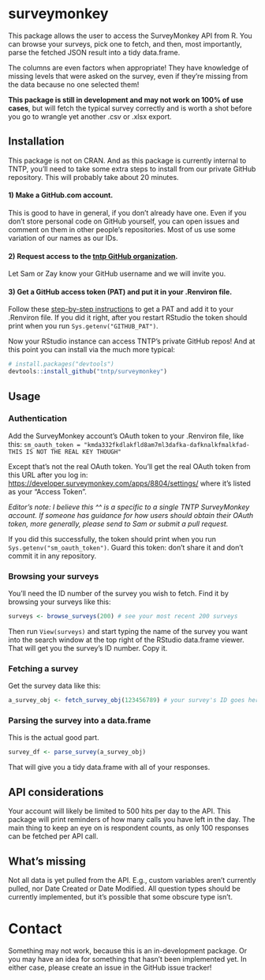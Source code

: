 
<!-- README.md is generated from README.Rmd. Please edit that file -->

# surveymonkey

<!-- badges: start -->

<!-- badges: end -->

This package allows the user to access the SurveyMonkey API from R. You
can browse your surveys, pick one to fetch, and then, most importantly,
parse the fetched JSON result into a tidy data.frame.

The columns are even factors when appropriate\! They have knowledge of
missing levels that were asked on the survey, even if they’re missing
from the data because no one selected them\!

**This package is still in development and may not work on 100% of use
cases**, but will fetch the typical survey correctly and is worth a shot
before you go to wrangle yet another .csv or .xlsx export.

## Installation

This package is not on CRAN. And as this package is currently internal
to TNTP, you’ll need to take some extra steps to install from our
private GitHub repository. This will probably take about 20 minutes.

#### 1\) Make a GitHub.com account.

This is good to have in general, if you don’t already have one. Even if
you don’t store personal code on GitHub yourself, you can open issues
and comment on them in other people’s repositories. Most of us use some
variation of our names as our
IDs.

#### 2\) Request access to the [tntp GitHub organization](https://github.com/tntp/).

Let Sam or Zay know your GitHub username and we will invite
you.

#### 3\) Get a GitHub access token (PAT) and put it in your .Renviron file.

Follow these [step-by-step
instructions](https://happygitwithr.com/github-pat.html#step-by-step) to
get a PAT and add it to your .Renviron file. If you did it right, after
you restart RStudio the token should print when you run
`Sys.getenv("GITHUB_PAT")`.

Now your RStudio instance can access TNTP’s private GitHub repos\! And
at this point you can install via the much more typical:

``` r
# install.packages("devtools")
devtools::install_github("tntp/surveymonkey")
```

## Usage

### Authentication

Add the SurveyMonkey account’s OAuth token to your .Renviron file, like
this: `sm_oauth_token =
"kmda332fkdlakfld8am7ml3dafka-dafknalkfmalkfad-THIS IS NOT THE REAL KEY
THOUGH"`

Except that’s not the real OAuth token. You’ll get the real OAuth token
from this URL after you log in:
<https://developer.surveymonkey.com/apps/8804/settings/> where it’s
listed as your “Access Token”.

*Editor’s note: I believe this ^^ is a specific to a single TNTP
SurveyMonkey account. If someone has guidance for how users should
obtain their OAuth token, more generally, please send to Sam or submit a
pull request.*

If you did this successfully, the token should print when you run
`Sys.getenv("sm_oauth_token")`. Guard this token: don’t share it and
don’t commit it in any repository.

### Browsing your surveys

You’ll need the ID number of the survey you wish to fetch. Find it by
browsing your surveys like this:

``` r
surveys <- browse_surveys(200) # see your most recent 200 surveys
```

Then run `View(surveys)` and start typing the name of the survey you
want into the search window at the top right of the RStudio data.frame
viewer. That will get you the survey’s ID number. Copy it.

### Fetching a survey

Get the survey data like this:

``` r
a_survey_obj <- fetch_survey_obj(123456789) # your survey's ID goes here
```

### Parsing the survey into a data.frame

This is the actual good part.

``` r
survey_df <- parse_survey(a_survey_obj)
```

That will give you a tidy data.frame with all of your responses.

## API considerations

Your account will likely be limited to 500 hits per day to the API. This
package will print reminders of how many calls you have left in the day.
The main thing to keep an eye on is respondent counts, as only 100
responses can be fetched per API call.

## What’s missing

Not all data is yet pulled from the API. E.g., custom variables aren’t
currently pulled, nor Date Created or Date Modified. All question types
should be currently implemented, but it’s possible that some obscure
type isn’t.

# Contact

Something may not work, because this is an in-development package. Or
you may have an idea for something that hasn’t been implemented yet. In
either case, please create an issue in the GitHub issue tracker\!

